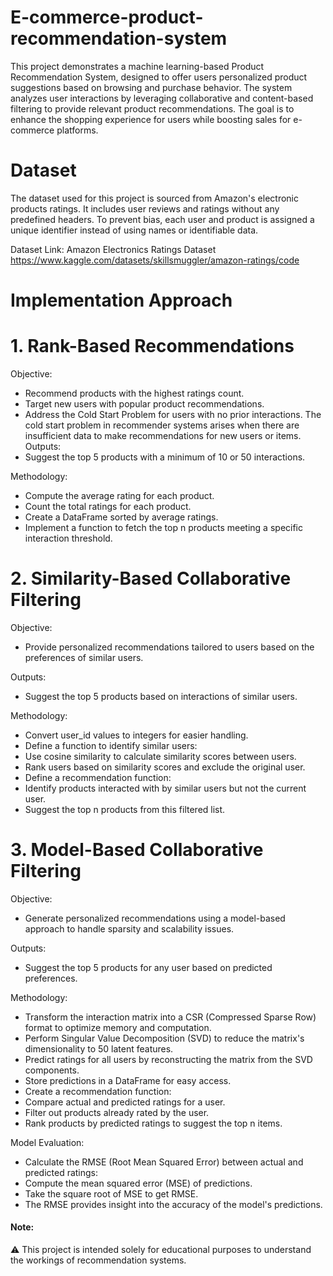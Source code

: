 # E-commerce-product-recommendation-system
This project demonstrates a machine learning-based Product Recommendation System, designed to offer users personalized product suggestions based on browsing and purchase behavior. The system analyzes user interactions by leveraging collaborative and content-based filtering to provide relevant product recommendations. The goal is to enhance the shopping experience for users while boosting sales for e-commerce platforms.

# Dataset
The dataset used for this project is sourced from Amazon's electronic products ratings. It includes user reviews and ratings without any predefined headers. To prevent bias, each user and product is assigned a unique identifier instead of using names or identifiable data.

Dataset Link: Amazon Electronics Ratings Dataset https://www.kaggle.com/datasets/skillsmuggler/amazon-ratings/code

# Implementation Approach
# 1. Rank-Based Recommendations
Objective:
  * Recommend products with the highest ratings count.
  * Target new users with popular product recommendations.
  * Address the Cold Start Problem for users with no prior interactions. The cold start problem in recommender systems arises when there are insufficient data to make recommendations for new users or items.
Outputs:
  * Suggest the top 5 products with a minimum of 10 or 50 interactions.

Methodology:
  * Compute the average rating for each product.
  * Count the total ratings for each product.
  * Create a DataFrame sorted by average ratings.
  * Implement a function to fetch the top n products meeting a specific interaction threshold.
# 2. Similarity-Based Collaborative Filtering
Objective:
  * Provide personalized recommendations tailored to users based on the preferences of similar users.

Outputs:
  * Suggest the top 5 products based on interactions of similar users.

Methodology:
  * Convert user_id values to integers for easier handling.
  * Define a function to identify similar users:
  * Use cosine similarity to calculate similarity scores between users.
  * Rank users based on similarity scores and exclude the original user.
  * Define a recommendation function:
  * Identify products interacted with by similar users but not the current user.
  * Suggest the top n products from this filtered list.
# 3. Model-Based Collaborative Filtering
Objective:
  * Generate personalized recommendations using a model-based approach to handle sparsity and scalability issues.

Outputs:
  * Suggest the top 5 products for any user based on predicted preferences.

Methodology:
  * Transform the interaction matrix into a CSR (Compressed Sparse Row) format to optimize memory and computation.
  * Perform Singular Value Decomposition (SVD) to reduce the matrix's dimensionality to 50 latent features.
  * Predict ratings for all users by reconstructing the matrix from the SVD components.
  * Store predictions in a DataFrame for easy access.
  * Create a recommendation function:
  * Compare actual and predicted ratings for a user.
  * Filter out products already rated by the user.
  * Rank products by predicted ratings to suggest the top n items.

Model Evaluation:
  * Calculate the RMSE (Root Mean Squared Error) between actual and predicted ratings:
  * Compute the mean squared error (MSE) of predictions.
  * Take the square root of MSE to get RMSE.
  * The RMSE provides insight into the accuracy of the model's predictions.

#### Note:
⚠️ This project is intended solely for educational purposes to understand the workings of recommendation systems. 

